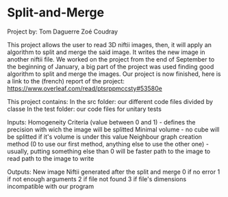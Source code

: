 # Split-and-Merge
Project by:
	Tom Daguerre
	Zoé Coudray

This project allows the user to read 3D niftii images, then, it will apply an algorithm to split and merge the said image.
It writes the new image in another niftii file.
We worked on the project from the end of September to the beginning of January, a big part of the project was used finding good algorithm to split and merge the images.
Our project is now finished, here is a link to the (french) report of the project: https://www.overleaf.com/read/ptsrppmccsty#53580e

This project contains: 
	In the src folder: our different code files divided by classe
	In the test folder: our code files for unitary tests

Inputs:
	Homogeneity Criteria (value between 0 and 1) - defines the precision with wich the image will be splitted
	Minimal volume - no cube will be splitted if it's volume is under this value
	Neighbour graph creation method (0 to use our first method, anything else to use the other one) - usually, putting something else than 0 will be faster
	path to the image to read
	path to the image to write 

Outputs:
	New image Niftii generated after the split and merge
	0 if no error
	1 if not enough arguments
	2 if file not found
	3 if file's dimensions incompatible with our program
